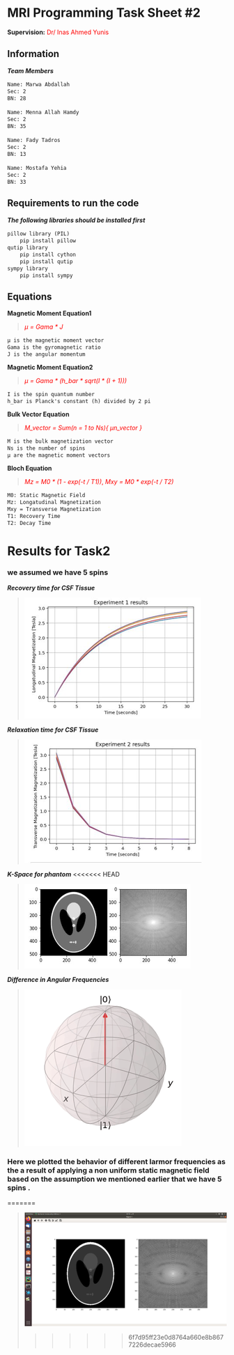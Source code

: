 # MRI Programming Task Sheet #2
**Supervision:** <span style = "color: red;"> Dr/ Inas Ahmed Yunis </span> 

## Information

***Team Members***

    Name: Marwa Abdallah
    Sec: 2
    BN: 28

    Name: Menna Allah Hamdy
    Sec: 2
    BN: 35

    Name: Fady Tadros
    Sec: 2
    BN: 13

    Name: Mostafa Yehia
    Sec: 2
    BN: 33

## Requirements to run the code
***The following libraries should be installed first***

    pillow library (PIL)
        pip install pillow
    qutip library
        pip install cython
        pip install qutip
    sympy library
        pip install sympy

## Equations
**Magnetic Moment Equation1**
> <span style="color: red;"> *µ = Gama * J* </span>

    µ is the magnetic moment vector
    Gama is the gyromagnetic ratio
    J is the angular momentum

**Magnetic Moment Equation2**
> <span style="color: red;"> *µ = Gama * (h_bar * sqrt(I * (I + 1)))* </span>

    I is the spin quantum number
    h_bar is Planck's constant (h) divided by 2 pi

**Bulk Vector Equation**
> <span style="color: red;"> *M_vector = Sum(n = 1 to Ns){ µn_vector }* </span>

    M is the bulk magnetization vector
    Ns is the number of spins
    µ are the magnetic moment vectors

**Bloch Equation**
> <span style="color: red;"> *Mz = M0 * (1 - exp(-t / T1))*, </span> <span style="color: red;"> *Mxy = M0 * exp(-t / T2)* </span>

    M0: Static Magnetic Field
    Mz: Longatudinal Magnetization
    Mxy = Transverse Magnetization
    T1: Recovery Time
    T2: Decay Time

# Results for Task2
### we assumed we have 5 spins <br>
***Recovery time for CSF Tissue***
> ![Recovery](https://github.com/mostafa20223/MRI-Task2/blob/master/Results/T1(CSF).JPG)

***Relaxation time for CSF Tissue***
> ![Relaxation](https://github.com/mostafa20223/MRI-Task2/blob/master/Results/T2(CSF).JPG)

***K-Space for phantom***
<<<<<<< HEAD
> ![Fourier](https://github.com/mostafa20223/MRI-Task2/blob/master/Results/Phantom_K-Space.JPG)

***Difference in Angular Frequencies*** 
> ![Fourier](https://github.com/mostafa20223/MRI-Task2/blob/master/Video/Differenct-angular-frequencies.gif ) <br>
### Here we plotted the behavior of different larmor frequencies as the a result of applying a non uniform static magnetic field based on the assumption we mentioned earlier that we have 5 spins .

=======
> ![Fourier](https://github.com/mostafa20223/MRI-Task2/blob/master/Results/Phantom_K-Space.png)
>>>>>>> 6f7d95ff23e0d8764a660e8b8677226decae5966

